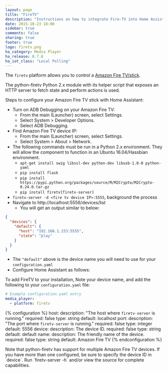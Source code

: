 ```yaml
---
layout: page
title: "FireTV"
description: "Instructions on how to integrate Fire-TV into Home Assistant."
date: 2015-10-23 18:00
sidebar: true
comments: false
sharing: true
footer: true
logo: firetv.png
ha_category: Media Player
ha_release: 0.7.6
ha_iot_class: "Local Polling"
---
```



The `firetv` platform allows you to control a [Amazon Fire TV/stick](https://www.amazon.com/b/?node=8521791011).

The python-firetv Python 2.x module with its helper script that exposes an HTTP server to fetch state and perform actions is used.

Steps to configure your Amazon Fire TV stick with Home Assistant:

- Turn on ADB Debugging on your Amazon Fire TV:
  - From the main (Launcher) screen, select Settings.
  - Select System > Developer Options.
  - Select ADB Debugging.
- Find Amazon Fire TV device IP:
  - From the main (Launcher) screen, select Settings.
  - Select System > About > Network.
- The following commands must be run in a Python 2.x environment. They will allow the component to function in an Ubuntu 16.04/Hassbian environment.
  - `apt-get install swig libssl-dev python-dev libusb-1.0-0 python-yaml`
  - `pip install flask`
  - `pip install https://pypi.python.org/packages/source/M/M2Crypto/M2Crypto-0.24.0.tar.gz`
  - `pip install firetv[firetv-server]`
- `firetv-server -d <fire tv device IP>:5555`, background the process
- Navigate to http://localhost:5556/devices/list
  - You will get an output similar to below:
```json
{
  "devices": {
    "default": {
      "host": "192.168.1.153:5555", 
      "state": "play"
    }
  }
}
```
- The `"default"` above is the device name you will need to use for your `configuration.yaml` 
- Configure Home Assistant as follows:

To add FireTV to your installation, Note your device name, and add the following to your `configuration.yaml` file:

```yaml
# Example configuration.yaml entry
media_player:
  - platform: firetv
```

{% configuration %}
host:
  description: "The host where `firetv-server` is running."
  required: false
  type: string
  default: localhost
port:
  description: "The port where `firetv-server` is running."
  required: false
  type: integer
  default: 5556
device:
  description: The device ID.
  required: false
  type: string
  default: default
name:
  description: The friendly name of the device.
  required: false
  type: string
  default: Amazon Fire TV
{% endconfiguration %}

<p class='note warning'>
Note that python-firetv has support for multiple Amazon Fire TV devices. If you have more than one configured, be sure to specify the device ID in `device`. Run `firetv-server -h` and/or view the source for complete capabilities.
</p>

